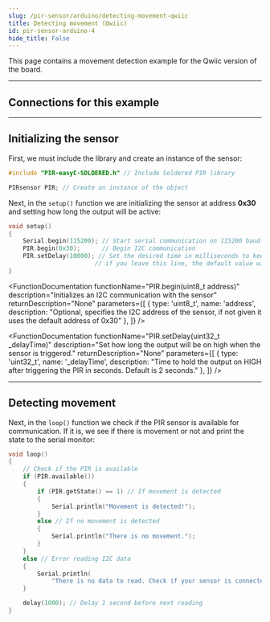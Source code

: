 ```yaml
---
slug: /pir-sensor/arduino/detecting-movement-qwiic
title: Detecting movement (Qwiic)
id: pir-sensor-arduino-4
hide_title: False
---
```


This page contains a movement detection example for the Qwiic version of the board.

---

## Connections for this example

<CenteredImage src="/img/pir-sensor/connections_qwiic.png" alt="connections" />

---

## Initializing the sensor

First, we must include the library and create an instance of the sensor:

```cpp
#include "PIR-easyC-SOLDERED.h" // Include Soldered PIR library

PIRsensor PIR; // Create an instance of the object
```

Next, in the `setup()` function we are initializing the sensor at address **0x30** and setting how long the output will be active:

```cpp
void setup()
{
    Serial.begin(115200); // Start serial communication on 115200 baud rate
    PIR.begin(0x30);      // Begin I2C communication
    PIR.setDelay(10000); // Set the desired time in milliseconds to keep the PIR output active when movement is detected -
                        // if you leave this line, the default value will be 5 seconds, which is the minimum to work properly
}
```

<FunctionDocumentation
  functionName="PIR.begin(uint8_t address)"
  description="Initializes an I2C communication with the sensor"
  returnDescription="None"
  parameters={[ 
  { type: 'uint8_t', name: 'address', description: "Optional, specifies the I2C address of the sensor, if not given it uses the default address of 0x30" },
  ]}
/>

<FunctionDocumentation
  functionName="PIR.setDelay(uint32_t _delayTime)"
  description="Set how long the output will be on high when the sensor is triggered."
  returnDescription="None"
  parameters={[ 
  { type: 'uint32_t', name: '_delayTime', description: "Time to hold the output on HIGH after triggering the PIR in seconds. Default is 2 seconds." },
  ]}
/>

---

## Detecting movement

Next, in the `loop()` function we check if the PIR sensor is available for communication. If it is, we see if there is movement or not and print the state to the serial monitor:

```cpp
void loop()
{
    // Check if the PIR is available
    if (PIR.available())
    {
        if (PIR.getState() == 1) // If movement is detected
        {
            Serial.println("Movement is detected!");
        }
        else // If no movement is detected
        {
            Serial.println("There is no movement.");
        }
    }
    else // Error reading I2C data
    {
        Serial.println(
            "There is no data to read. Check if your sensor is connected or if you used the wrong I2C address.");
    }

    delay(1000); // Delay 1 second before next reading
}
```

<CenteredImage src="/img/pir-sensor/output_qwiic.png" alt="Motion detection on serial monitor" caption="Motion detection on serial monitor" width="80%" />

<FunctionDocumentation
  functionName="PIR.available()"
  description="The function checks if the PIR is available."
  returnDescription="Boolean value, True if it is available, False if not"
  parameters={[]}
/>

<FunctionDocumentation
  functionName="PIR.getState()"
  description="The function checks the state of the PIR sensor."
  returnDescription="Boolean value, True if motion was detected, False if not"
  parameters={[]}
/>